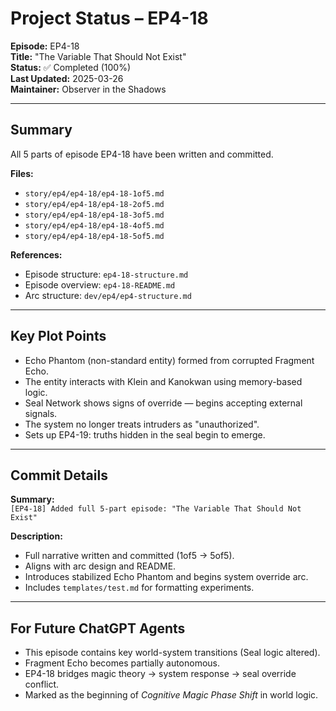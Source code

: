 # Project Status – EP4-18

**Episode:** EP4-18  
**Title:** "The Variable That Should Not Exist"  
**Status:** ✅ Completed (100%)  
**Last Updated:** 2025-03-26  
**Maintainer:** Observer in the Shadows

---

## Summary

All 5 parts of episode EP4-18 have been written and committed.

**Files:**
- `story/ep4/ep4-18/ep4-18-1of5.md`
- `story/ep4/ep4-18/ep4-18-2of5.md`
- `story/ep4/ep4-18/ep4-18-3of5.md`
- `story/ep4/ep4-18/ep4-18-4of5.md`
- `story/ep4/ep4-18/ep4-18-5of5.md`

**References:**
- Episode structure: `ep4-18-structure.md`
- Episode overview: `ep4-18-README.md`
- Arc structure: `dev/ep4/ep4-structure.md`

---

## Key Plot Points

- Echo Phantom (non-standard entity) formed from corrupted Fragment Echo.
- The entity interacts with Klein and Kanokwan using memory-based logic.
- Seal Network shows signs of override — begins accepting external signals.
- The system no longer treats intruders as "unauthorized".
- Sets up EP4-19: truths hidden in the seal begin to emerge.

---

## Commit Details

**Summary:**  
`[EP4-18] Added full 5-part episode: "The Variable That Should Not Exist"`

**Description:**  
- Full narrative written and committed (1of5 → 5of5).  
- Aligns with arc design and README.  
- Introduces stabilized Echo Phantom and begins system override arc.  
- Includes `templates/test.md` for formatting experiments.

---

## For Future ChatGPT Agents

- This episode contains key world-system transitions (Seal logic altered).  
- Fragment Echo becomes partially autonomous.  
- EP4-18 bridges magic theory → system response → seal override conflict.  
- Marked as the beginning of *Cognitive Magic Phase Shift* in world logic.

